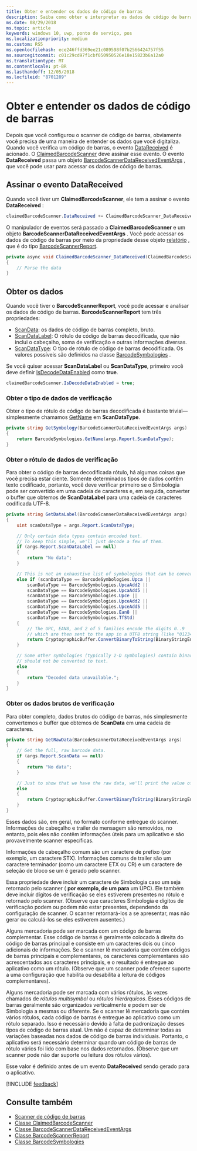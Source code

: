 ```yaml
---
title: Obter e entender os dados de código de barras
description: Saiba como obter e interpretar os dados de código de barras que você digitaliza.
ms.date: 08/29/2018
ms.topic: article
keywords: windows 10, uwp, ponto de serviço, pos
ms.localizationpriority: medium
ms.custom: RS5
ms.openlocfilehash: ece246ffd369ee21c089598f07b2566424757f55
ms.sourcegitcommit: c01c29cd97f1cbf050950526e18e15823b6a12a0
ms.translationtype: MT
ms.contentlocale: pt-BR
ms.lasthandoff: 12/05/2018
ms.locfileid: "8701289"
---
```

# <a name="obtain-and-understand-barcode-data"></a>Obter e entender os dados de código de barras

Depois que você configurou o scanner de código de barras, obviamente você precisa de uma maneira de entender os dados que você digitaliza. Quando você verifica um código de barras, o evento [DataReceived](https://docs.microsoft.com/uwp/api/windows.devices.pointofservice.claimedbarcodescanner.datareceived) é acionado. O [ClaimedBarcodeScanner](https://docs.microsoft.com/uwp/api/windows.devices.pointofservice.claimedbarcodescanner) deve assinar esse evento. O evento **DataReceived** passa um objeto [BarcodeScannerDataReceivedEventArgs](https://docs.microsoft.com/uwp/api/windows.devices.pointofservice.barcodescannerdatareceivedeventargs) , que você pode usar para acessar os dados de código de barras.

## <a name="subscribe-to-the-datareceived-event"></a>Assinar o evento DataReceived

Quando você tiver um **ClaimedBarcodeScanner**, ele tem a assinar o evento **DataReceived** :

```cs
claimedBarcodeScanner.DataReceived += ClaimedBarcodeScanner_DataReceived;
```

O manipulador de eventos será passado a **ClaimedBarcodeScanner** e um objeto **BarcodeScannerDataReceivedEventArgs** . Você pode acessar os dados de código de barras por meio da propriedade desse objeto [relatório](https://docs.microsoft.com/uwp/api/windows.devices.pointofservice.barcodescannerdatareceivedeventargs.report#Windows_Devices_PointOfService_BarcodeScannerDataReceivedEventArgs_Report) , que é do tipo [BarcodeScannerReport](https://docs.microsoft.com/uwp/api/windows.devices.pointofservice.barcodescannerreport).

```cs
private async void ClaimedBarcodeScanner_DataReceived(ClaimedBarcodeScanner sender, BarcodeScannerDataReceivedEventArgs args)
{
    // Parse the data
}
```

## <a name="get-the-data"></a>Obter os dados

Quando você tiver o **BarcodeScannerReport**, você pode acessar e analisar os dados de código de barras. **BarcodeScannerReport** tem três propriedades:

* [ScanData](https://docs.microsoft.com/uwp/api/windows.devices.pointofservice.barcodescannerreport.scandata): os dados de código de barras completo, bruto.
* [ScanDataLabel](https://docs.microsoft.com/uwp/api/windows.devices.pointofservice.barcodescannerreport.scandatalabel): O rótulo de código de barras decodificada, que não inclui o cabeçalho, soma de verificação e outras informações diversas.
* [ScanDataType](https://docs.microsoft.com/uwp/api/windows.devices.pointofservice.barcodescannerreport.scandatatype): O tipo de rótulo de código de barras decodificada. Os valores possíveis são definidos na classe [BarcodeSymbologies](https://docs.microsoft.com/uwp/api/windows.devices.pointofservice.barcodesymbologies) .

Se você quiser acessar **ScanDataLabel** ou **ScanDataType**, primeiro você deve definir [IsDecodeDataEnabled](https://docs.microsoft.com/uwp/api/windows.devices.pointofservice.claimedbarcodescanner.isdecodedataenabled#Windows_Devices_PointOfService_ClaimedBarcodeScanner_IsDecodeDataEnabled) como **true**.

```cs
claimedBarcodeScanner.IsDecodeDataEnabled = true;
```

### <a name="get-the-scan-data-type"></a>Obter o tipo de dados de verificação

Obter o tipo de rótulo de código de barras decodificada é bastante trivial&mdash;simplesmente chamamos [GetName](https://docs.microsoft.com/uwp/api/windows.devices.pointofservice.barcodesymbologies.getname) em **ScanDataType**.

```cs
private string GetSymbology(BarcodeScannerDataReceivedEventArgs args)
{
    return BarcodeSymbologies.GetName(args.Report.ScanDataType);
}
```

### <a name="get-the-scan-data-label"></a>Obter o rótulo de dados de verificação

Para obter o código de barras decodificada rótulo, há algumas coisas que você precisa estar ciente. Somente determinados tipos de dados contêm texto codificado, portanto, você deve verificar primeiro se o Simbologia pode ser convertido em uma cadeia de caracteres e, em seguida, converter o buffer que obtemos de **ScanDataLabel** para uma cadeia de caracteres codificada UTF-8.

```cs
private string GetDataLabel(BarcodeScannerDataReceivedEventArgs args)
{
    uint scanDataType = args.Report.ScanDataType;

    // Only certain data types contain encoded text.
    // To keep this simple, we'll just decode a few of them.
    if (args.Report.ScanDataLabel == null)
    {
        return "No data";
    }

    // This is not an exhaustive list of symbologies that can be converted to a string.
    else if (scanDataType == BarcodeSymbologies.Upca ||
        scanDataType == BarcodeSymbologies.UpcaAdd2 ||
        scanDataType == BarcodeSymbologies.UpcaAdd5 ||
        scanDataType == BarcodeSymbologies.Upce ||
        scanDataType == BarcodeSymbologies.UpceAdd2 ||
        scanDataType == BarcodeSymbologies.UpceAdd5 ||
        scanDataType == BarcodeSymbologies.Ean8 ||
        scanDataType == BarcodeSymbologies.TfStd)
    {
        // The UPC, EAN8, and 2 of 5 families encode the digits 0..9
        // which are then sent to the app in a UTF8 string (like "01234").
        return CryptographicBuffer.ConvertBinaryToString(BinaryStringEncoding.Utf8, args.Report.ScanDataLabel);
    }

    // Some other symbologies (typically 2-D symbologies) contain binary data that
    // should not be converted to text.
    else
    {
        return "Decoded data unavailable.";
    }
}
```

### <a name="get-the-raw-scan-data"></a>Obter os dados brutos de verificação

Para obter completo, dados brutos do código de barras, nós simplesmente convertemos o buffer que obtemos de **ScanData** em uma cadeia de caracteres.

```cs
private string GetRawData(BarcodeScannerDataReceivedEventArgs args)
{
    // Get the full, raw barcode data.
    if (args.Report.ScanData == null)
    {
        return "No data";
    }

    // Just to show that we have the raw data, we'll print the value of the bytes.
    else
    {
        return CryptographicBuffer.ConvertBinaryToString(BinaryStringEncoding.Utf8, args.Report.ScanData);
    }
}
```

Esses dados são, em geral, no formato conforme entregue do scanner. Informações de cabeçalho e trailer de mensagem são removidos, no entanto, pois eles não contêm informações úteis para um aplicativo e são provavelmente scanner específicas.

Informações de cabeçalho comum são um caractere de prefixo (por exemplo, um caractere STX). Informações comuns de trailer são um caractere terminador (como um caractere ETX ou CR) e um caractere de seleção de bloco se um é gerado pelo scanner.

Essa propriedade deve incluir um caractere de Simbologia caso um seja retornado pelo scanner ( **por exemplo, de um para** um UPC). Ele também deve incluir dígitos de verificação se eles estiverem presentes no rótulo e retornado pelo scanner. (Observe que caracteres Simbologia e dígitos de verificação podem ou podem não estar presentes, dependendo da configuração de scanner. O scanner retornará-los a se apresentar, mas não gerar ou calculá-los se eles estiverem ausentes.)

Alguns mercadoria pode ser marcada com um código de barras complementar. Esse código de barras é geralmente colocado à direita do código de barras principal e consiste em um caracteres dois ou cinco adicionais de informações. Se o scanner lê mercadoria que contém códigos de barras principais e complementares, os caracteres complementares são acrescentados aos caracteres principais, e o resultado é entregue ao aplicativo como um rótulo. (Observe que um scanner pode oferecer suporte a uma configuração que habilita ou desabilita a leitura de códigos complementares).

Alguns mercadoria pode ser marcada com vários rótulos, às vezes chamados de *rótulos multisymbol* ou *rótulos hierárquicos*. Esses códigos de barras geralmente são organizados verticalmente e podem ser de Simbologia a mesmas ou diferente. Se o scanner lê mercadoria que contém vários rótulos, cada código de barras é entregue ao aplicativo como um rótulo separado. Isso é necessário devido à falta de padronização desses tipos de código de barras atual. Um não é capaz de determinar todas as variações baseadas nos dados de código de barras individuais. Portanto, o aplicativo será necessário determinar quando um código de barras de rótulo vários foi lido com base nos dados retornados. (Observe que um scanner pode não dar suporte ou leitura dos rótulos vários).

Esse valor é definido antes de um evento **DataReceived** sendo gerado para o aplicativo.

[!INCLUDE [feedback](./includes/pos-feedback.md)]

## <a name="see-also"></a>Consulte também
* [Scanner de código de barras](pos-barcodescanner.md)
* [Classe ClaimedBarcodeScanner](https://docs.microsoft.com/uwp/api/windows.devices.pointofservice.barcodesymbologies.getname)
* [Classe BarcodeScannerDataReceivedEventArgs](https://docs.microsoft.com/uwp/api/windows.devices.pointofservice.barcodescannerdatareceivedeventargs)
* [Classe BarcodeScannerReport](https://docs.microsoft.com/uwp/api/windows.devices.pointofservice.barcodescannerreport)
* [Classe BarcodeSymbologies](https://docs.microsoft.com/uwp/api/windows.devices.pointofservice.barcodesymbologies)
